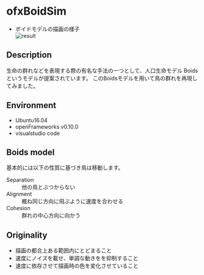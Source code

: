 ofxBoidSim
====

* ボイドモデルの描画の様子  
![result](https://github.com/chakio/ofxBoidSim/blob/master/media/boids.gif)
## Description

生命の群れなどを表現する際の有名な手法の一つとして、人口生命モデル
Boidsというモデルが提案されています。
このBoidsモデルを用いて鳥の群れを再現してみました。

## Environment
* Ubuntu16.04
* openFrameworks v0.10.0
* visualstudio code

## Boids model
基本的には以下の性質に基づき鳥は移動します。
<dl>
    <dt>Separation</dt>
    <dd>他の鳥とぶつからない</dd>
    <dt>Alignment</dt>
    <dd>概ね同じ方向に飛ぶように速度を合わせる</dd>
    <dt>Cohesion</dt>
    <dd>群れの中心方向に向かう</dd>
</dl>

## Originality
* 描画の都合上ある範囲内にとどまること
* 速度にノイズを載せ、単調な動きをを抑制すること
* 速度に依存させて描画時の色を変化させていること
